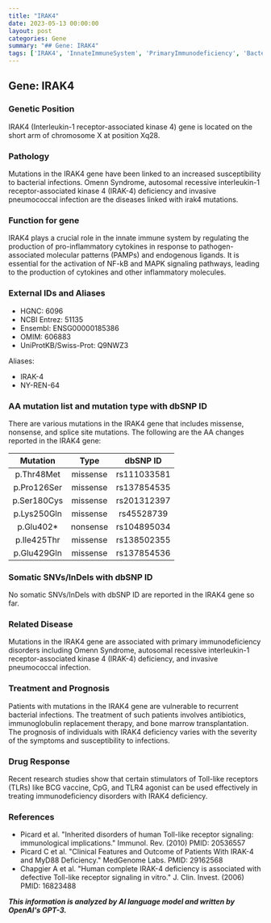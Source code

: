 ```yaml
---
title: "IRAK4"
date: 2023-05-13 00:00:00
layout: post
categories: Gene
summary: "## Gene: IRAK4"
tags: ['IRAK4', 'InnateImmuneSystem', 'PrimaryImmunodeficiency', 'BacterialInfections', 'TLRagonist', 'ImmunoglobulinReplacementTherapy', 'OmennSyndrome', 'BoneMarrowTransplantation']
---
```


## Gene: IRAK4

### Genetic Position 
IRAK4 (Interleukin-1 receptor-associated kinase 4) gene is located on the short arm of chromosome X at position Xq28. 

### Pathology
Mutations in the IRAK4 gene have been linked to an increased susceptibility to bacterial infections. Omenn Syndrome, autosomal recessive interleukin-1 receptor-associated kinase 4 (IRAK-4) deficiency and invasive pneumococcal infection are the diseases linked with irak4 mutations.

### Function for gene
IRAK4 plays a crucial role in the innate immune system by regulating the production of pro-inflammatory cytokines in response to pathogen-associated molecular patterns (PAMPs) and endogenous ligands. It is essential for the activation of NF-kB and MAPK signaling pathways, leading to the production of cytokines and other inflammatory molecules.

### External IDs and Aliases
- HGNC: 6096
- NCBI Entrez: 51135
- Ensembl: ENSG00000185386
- OMIM: 606883
- UniProtKB/Swiss-Prot: Q9NWZ3

Aliases: 
- IRAK-4
- NY-REN-64

### AA mutation list and mutation type with dbSNP ID
There are various mutations in the IRAK4 gene that includes missense, nonsense, and splice site mutations. The following are the AA changes reported in the IRAK4 gene: 

|Mutation        | Type           | dbSNP ID  |
|:-------------:|:--------------:|:---------:|
|p.Thr48Met|missense|rs111033581|
|p.Pro126Ser|missense|rs137854535|
|p.Ser180Cys|missense|rs201312397|
|p.Lys250Gln|missense|rs45528739|
|p.Glu402*|nonsense|rs104895034|
|p.Ile425Thr|missense|rs138502355|
|p.Glu429Gln|missense|rs137854536|

### Somatic SNVs/InDels with dbSNP ID
No somatic SNVs/InDels with dbSNP ID are reported in the IRAK4 gene so far.

### Related Disease
Mutations in the IRAK4 gene are associated with primary immunodeficiency disorders including Omenn Syndrome, autosomal recessive interleukin-1 receptor-associated kinase 4 (IRAK-4) deficiency, and invasive pneumococcal infection.

### Treatment and Prognosis
Patients with mutations in the IRAK4 gene are vulnerable to recurrent bacterial infections. The treatment of such patients involves antibiotics, immunoglobulin replacement therapy, and bone marrow transplantation. The prognosis of individuals with IRAK4 deficiency varies with the severity of the symptoms and susceptibility to infections.

### Drug Response
Recent research studies show that certain stimulators of Toll-like receptors (TLRs) like BCG vaccine, CpG, and TLR4 agonist can be used effectively in treating immunodeficiency disorders with IRAK4 deficiency.

### References
- Picard et al. "Inherited disorders of human Toll-like receptor signaling: immunological implications." Immunol. Rev. (2010) PMID: 20536557
- Picard C et al. "Clinical Features and Outcome of Patients With IRAK-4 and MyD88 Deficiency." MedGenome Labs. PMID: 29162568 
- Chapgier A et al. "Human complete IRAK-4 deficiency is associated with defective Toll-like receptor signaling in vitro." J. Clin. Invest. (2006) PMID: 16823488

**_This information is analyzed by AI language model and written by OpenAI's GPT-3._**